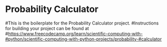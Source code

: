 # Probability Calculator

#This is the boilerplate for the Probability Calculator project. #Instructions for building your project can be found at #https://www.freecodecamp.org/learn/scientific-computing-with-#python/scientific-computing-with-python-projects/probability-#calculator
